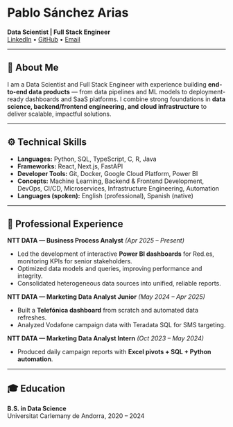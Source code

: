 # Pablo Sánchez Arias  
**Data Scientist | Full Stack Engineer**  
[LinkedIn](https://linkedin.com/in/paulitos) • [GitHub](https://github.com/Paulitos) • [Email](mailto:pablosanchezworkemail@gmail.com)  

---

## 👋 About Me  
I am a Data Scientist and Full Stack Engineer with experience building **end-to-end data products** — from data pipelines and ML models to deployment-ready dashboards and SaaS platforms. I combine strong foundations in **data science, backend/frontend engineering, and cloud infrastructure** to deliver scalable, impactful solutions.

---

## ⚙️ Technical Skills  

- **Languages:** Python, SQL, TypeScript, C, R, Java  
- **Frameworks:** React, Next.js, FastAPI  
- **Developer Tools:** Git, Docker, Google Cloud Platform, Power BI  
- **Concepts:** Machine Learning, Backend & Frontend Development, DevOps, CI/CD, Microservices, Infrastructure Engineering, Automation  
- **Languages (spoken):** English (professional), Spanish (native)  

---

<!--## 📂 Projects  Tengo pendiente poner 3 proyectos open-source que haga que sean relevantes-->

## 💼 Professional Experience  

**NTT DATA — Business Process Analyst** *(Apr 2025 – Present)*  
- Led the development of interactive **Power BI dashboards** for Red.es, monitoring KPIs for senior stakeholders.  
- Optimized data models and queries, improving performance and integrity.  
- Consolidated heterogeneous data sources into unified, reliable reports.  

**NTT DATA — Marketing Data Analyst Junior** *(May 2024 – Apr 2025)*  
- Built a **Telefónica dashboard** from scratch and automated data refreshes.  
- Analyzed Vodafone campaign data with Teradata SQL for SMS targeting.  

**NTT DATA — Marketing Data Analyst Intern** *(Oct 2023 – May 2024)*  
- Produced daily campaign reports with **Excel pivots + SQL + Python automation**.  

---

## 🎓 Education  

**B.S. in Data Science**  
Universitat Carlemany de Andorra, 2020 – 2024
